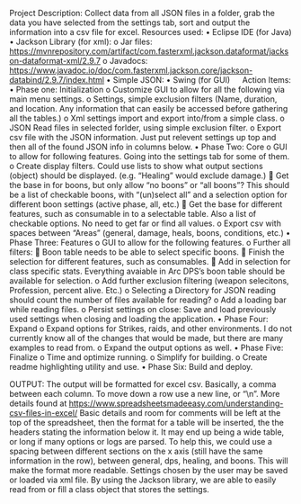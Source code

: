 Project Description:
Collect data from all JSON files in a folder, grab the data you have selected from the settings tab, sort and output the information into a csv file for excel. 
Resources used:
•	Eclipse IDE (for Java) 
•	Jackson Library (for xml): 
o	Jar files: https://mvnrepository.com/artifact/com.fasterxml.jackson.dataformat/jackson-dataformat-xml/2.9.7
o	Javadocs: https://www.javadoc.io/doc/com.fasterxml.jackson.core/jackson-databind/2.9.7/index.html 
•	Simple JSON:
•	Swing (for GUI)
 
Action Items:
•	Phase one: Initialization
	o	Customize GUI to allow for all the following via main menu settings. 
	o	Settings, simple exclusion filters (Name, duration, and location. Any information that can easily be accessed before gathering all the tables.) 
	o	Xml settings import and export into/from a simple class. 
	o	JSON Read files in selected forlder, using simple exclusion filter. 
	o	Export csv file with the JSON information. Just put relevent settings up top and then all of the found JSON info in columns below. 
•	Phase Two: Core
	o	GUI to allow for following features. Going into the settings tab for some of them.  
	o	Create display filters. Could use lists to show what output sections (object) should be displayed. (e.g. “Healing” would exclude damage.)
		Get the base in for boons, but only allow “no boons” or “all boons”? This should be a list of checkable boons, with “(un)select all” and a selection option for different boon settings (active phase, all, etc.) 
		Get the base for different features, such as consumable in to a selectable table.  Also a list of checkable options. No need to get far or find all values. 
	o	Export csv with spaces between “Areas” (general, damage, heals, boons, conditions, etc.) 
•	Phase Three: Features
	o	GUI to allow for the following features. 
	o	Further all filters: 
		Boon table needs to be able to select specific boons. 
		Finish the selection for different features, such as consumables. 
		Add in selection for class specific stats. Everything avaiable in Arc DPS’s boon table should be available for selection. 
	o	Add further exclusion filtering (weapon selecitons, Profession, percent alive. Etc.) 
	o	Selecting a Directory for JSON reading should count the number of files available for reading?
	o	Add a loading bar while reading files. 
	o	Persist settings on close: Save and load previously used settings when closing and loading the application. 
•	Phase Four: Expand
	o	Expand options for Strikes, raids, and other environments. I do not currently know all of the changes that would be made, but there are many examples to read from. 
	o	Expand the output options as well. 
•	Phase Five: Finalize
	o	Time and optimize running. 
	o	Simplify for building. 
	o	Create readme highlighting utility and use. 
•	Phase Six: Build and deploy. 


OUTPUT:
The output will be formatted for excel csv. Basically, a comma between each column. To move down a row use a new line, or “\n”. More details found at https://www.spreadsheetsmadeeasy.com/understanding-csv-files-in-excel/ 
Basic details and room for comments will be left at the top of the spreadsheet, then the format for a table will be inserted, the the headers stating the information below it. It may end up being a wide table, or long if many options or logs are parsed. To help this, we could use a spacing between different sections on the x axis (still have the same information in the row), between general, dps, healing, and boons. This will make the format more readable. 
Settings chosen by the user may be saved or loaded via xml file. By using the Jackson library, we are able to easily read from or fill a class object that stores the settings. 


